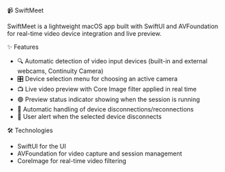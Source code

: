 📹 SwiftMeet

SwiftMeet is a lightweight macOS app built with SwiftUI and AVFoundation for real-time video device integration and live preview.

✨ Features
- 🔍 Automatic detection of video input devices (built-in and external webcams, Continuity Camera)
- 🎛️ Device selection menu for choosing an active camera
- 📺 Live video preview with Core Image filter applied in real time
- 🟢 Preview status indicator showing when the session is running
- 🔌 Automatic handling of device disconnections/reconnections
- 🚨 User alert when the selected device disconnects
  
🛠 Technologies
- SwiftUI for the UI
- AVFoundation for video capture and session management
- CoreImage for real-time video filtering
